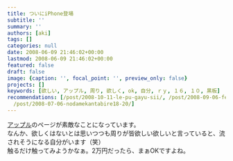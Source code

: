 ```yaml
---
title: ついにiPhone登場
subtitle: ''
summary: ''
authors: [aki]
tags: []
categories: null
date: 2008-06-09 21:46:02+00:00
lastmod: 2008-06-09 21:46:02+00:00
featured: false
draft: false
image: {caption: '', focal_point: '', preview_only: false}
projects: []
keywords: [欲しい, アップル, 周り, 欲しく, ok, 自分, ｒｙ, １６, １０, 黒板]
recommendations: [/post/2008-10-11-le-pu-gayu-sii/, /post/2008-09-06-feng-gaqiang-kuchui-iteiru/,
  /post/2008-07-06-nodamekantabire18-20/]
---
```

[アップル](http://www.apple.com/jp/)のページが素敵なことになっています。  
なんか、欲しくはないとは思いつつも周りが皆欲しい欲しいと言っていると、流されそうになる自分がいます（笑）  
触るだけ触ってみようかなぁ。2万円だったら、まぁOKですよね。


